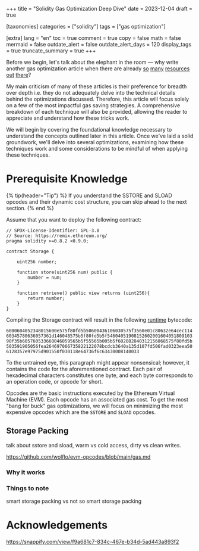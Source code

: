 +++
title = "Solidity Gas Optimization Deep Dive"
date = 2023-12-04
draft = true

[taxonomies]
categories = ["solidity"]
tags = ["gas optimization"]

[extra]
lang = "en"
toc = true
comment = true
copy = false
math = false
mermaid = false
outdate_alert = false
outdate_alert_days = 120
display_tags = true
truncate_summary = true
+++

Before we begin, let's talk about the elephant in the room — why write another gas optimization article when there are already [so](https://www.rareskills.io/post/gas-optimization) [many](https://www.alchemy.com/overviews/solidity-gas-optimization) [resources](https://coinsbench.com/comprehensive-guide-tips-and-tricks-for-gas-optimization-in-solidity-5380db734404) [out](https://betterprogramming.pub/solidity-gas-optimizations-and-tricks-2bcee0f9f1f2) [there](https://0xmacro.com/blog/solidity-gas-optimizations-cheat-sheet/)?

My main criticism of many of these articles is their preference for breadth over depth i.e. they do not adequately delve into the technical details behind the optimizations discussed. Therefore, this article will focus solely on a few of the most impactful gas saving strategies. A comprehensive breakdown of each technique will also be provided, allowing the reader to appreciate and understand how these tricks work.

We will begin by covering the foundational knowledge necessary to understand the concepts outlined later in this article. Once we've laid a solid groundwork, we'll delve into several optimizations, examining how these techniques work and some considerations to be mindful of when applying these techniques.


# Prerequisite Knowledge

{% tip(header="Tip") %}
If you understand the SSTORE and SLOAD opcodes and their dynamic cost structure, you can skip ahead to the next section.
{% end %}

Assume that you want to deploy the following contract:

```solidity
// SPDX-License-Identifier: GPL-3.0
// Source: https://remix.ethereum.org/
pragma solidity >=0.8.2 <0.9.0;

contract Storage {

    uint256 number;

    function store(uint256 num) public {
        number = num;
    }

    function retrieve() public view returns (uint256){
        return number;
    }
}
```

Compiling the Storage contract will result in the following [runtime](https://ethereum.stackexchange.com/questions/32234/difference-between-bytecode-and-runtime-bytecode) bytecode:

`6080604052348015600e575f80fd5b50600436106030575f3560e01c80632e64cec11460345780636057361d146048575b5f80fd5b5f5460405190815260200160405180910390f35b605760533660046059565b5f55565b005b5f602082840312156068575f80fd5b503591905056fea264697066735822122078bcdcb3640a135d107fd506fad0323eea506128357e97975d901550f030118e64736f6c63430008140033`

To the untrained eye, this paragraph might appear nonsensical; however, it contains the code for the aforementioned contract. Each pair of hexadecimal characters constitutes one byte, and each byte corresponds to an operation code, or opcode for short.

Opcodes are the basic instructions executed by the Ethereum Virtual Machine (EVM). Each opcode has an associated gas cost. To get the most "bang for buck" gas optimizations, we will focus on minimizing the most expensive opcodes which are the `SSTORE` and `SLOAD` opcodes.


## Storage Packing

talk about sstore and sload, warm vs cold access, dirty vs clean writes.

https://github.com/wolflo/evm-opcodes/blob/main/gas.md


### Why it works

### Things to note


smart storage packing vs not so smart storage packing

# 



# Acknowledgements

https://snappify.com/view/f9a681c7-834c-467e-b34d-5ad443a893f2